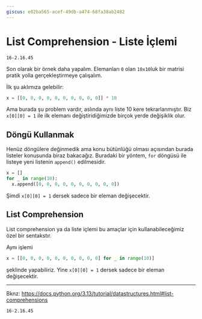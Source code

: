 ```yaml
---
giscus: e02ba565-acef-49db-a474-68fa38ab2482
---
```


# List Comprehension - Liste İçlemi

`16-2.16.45`

Son olarak bir örnek daha yapalım. Elemanları `0` olan `10x10`luk bir matrisi
pratik yolla gerçekleştirmeye çalışalım.

İlk şu aklımıza gelebilir:

```python
x = [[0, 0, 0, 0, 0, 0, 0, 0, 0, 0]] * 10
```

Ama burada şu problem vardır, aslında aynı liste 10 kere tekrarlanmıştır.
Biz `x[0][0] = 1` ile ilk elemanı değiştiridiğimizde birçok yerde değişiklik
olur.

## Döngü Kullanmak

Henüz döngülere değinmedik ama konu bütünlüğü olması açısından burada listeler
konusunda biraz bakacağız. Buradaki bir yöntem, `for` döngüsü ile listeye
yeni listenin `append()` edilmesidir.

```python
x = []
for _ in range(10):
  x.append([0, 0, 0, 0, 0, 0, 0, 0, 0, 0])
```

Şimdi `x[0][0] = 1` dersek sadece bir eleman değişecektir.

## List Comprehension

List comprehension ya da liste içlemi bu amaçlar için kullanabileceğimiz özel
bir sentakstır.

Aynı işlemi

```python
x = [[0, 0, 0, 0, 0, 0, 0, 0, 0, 0] for _ in range(10)]
```

şeklinde yapabiliriz. Yine `x[0][0] = 1` dersek sadece bir eleman değişecektir.

---

Bknz:
<https://docs.python.org/3.13/tutorial/datastructures.html#list-comprehensions>

`16-2.16.45`
